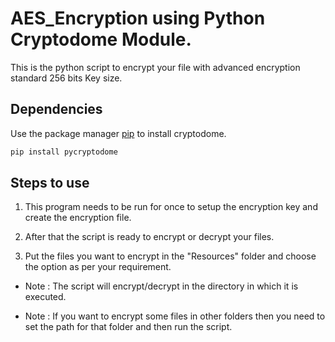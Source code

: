 # AES_Encryption using Python Cryptodome Module.

This is the python script to encrypt your file with advanced encryption standard 256 bits Key size.

## Dependencies
Use the package manager [pip](https://pip.pypa.io/en/stable/) to install cryptodome.

```bash
pip install pycryptodome
```

## Steps to use
1. This program needs to be run for once to setup the encryption key and create the encryption file.

2. After that the script is ready to encrypt or decrypt your files.

3. Put the files you want to encrypt in the "Resources" folder and choose the option as per your requirement.


* Note : The script will encrypt/decrypt in the directory in which it is executed.

* Note : If you want to encrypt some files in other folders then you need to set the path for that folder and then run the script.
